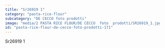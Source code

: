 ```yaml
---
title: "Sr26919 1"
category: "pasta-rice-flour"
subcategory: "DE CECCO foto prodotti"
image: "media/2 PASTA RICE FLOUR/DE CECCO  foto  prodotti/SR26919_1.jpg"
id: "pasta-rice-flour-de-cecco-foto-prodotti-171"
---
```


Sr26919 1
